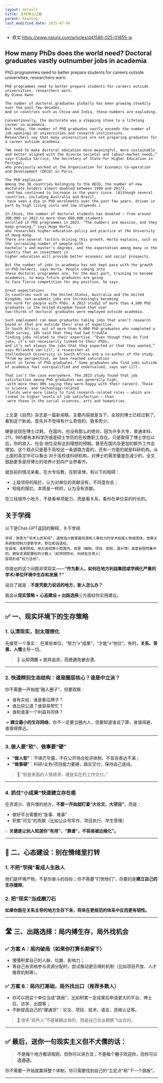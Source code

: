 ```yaml
---
layout: default
title: 全球博士过量
parent: Reading
last_modified_date: 2025-07-06
---
```



- 原文 https://www.nature.com/articles/d41586-025-01855-w

## How many PhDs does the world need? Doctoral graduates vastly outnumber jobs in academia
PhD programmes need to better prepare students for careers outside universities, researchers warn.


```text
PhD programmes need to better prepare students for careers outside universities, researchers warn.
By Diana Kwon

The number of doctoral graduates globally has been growing steadily over the past few decades. 
And in countries such as China and India, those numbers are exploding.

Conventionally, the doctorate was a stepping stone to a lifelong career in academia. 
But today, the number of PhD graduates vastly exceeds the number of job openings at universities and research institutions. 
Researchers say that many universities are not preparing graduates for a career outside academia.

“We need to make doctoral education more meaningful, more sustainable and better aligned with the diverse societal and labour-market needs,” 
says Cláudia Sarrico, the Secretary of State for Higher Education in Portugal, 
who previously worked at the Organisation for Economic Co-operation and Development (OECD) in Paris.

The PhD explosion
Among the 38 countries belonging to the OECD, the number of new doctorate holders almost doubled between 1998 and 20171,
 and has continued to increase in the years since. (Although several countries, including Australia and Brazil, 
 have seen a dip in PhD enrolments over the past few years, driven in part by high living costs and low stipends.)

In China, the number of doctoral students has doubled — from around 300,000 in 2013 to more than 600,000 students 
enrolled in PhD programmes in 2023. “The numbers are massive, and they keep growing,” says Hugo Horta, 
who researches higher-education policy and practice at the University of Hong Kong. 
There are several factors driving this growth, Horta explains, such as the increasing number of people with 
bachelor’s and master’s degrees, and the expectation among many in the country that an investment in 
higher education will provide better economic and social prospects.

But the number of jobs in academia has not kept pace with the growth in PhD holders, says Horta. People coming into 
these doctoral programmes are, for the most part, training to become academics, so many future graduates are going 
to face fierce competition for any position, he says.

Great expectations
In countries such as the United States, Australia and the United Kingdom, non-academic jobs are increasingly becoming 
the norm for people with PhDs. A 2023 study2 of more than 4,500 PhD graduates in the United Kingdom found that over 
two-thirds of doctoral graduates were employed outside academia.

Such employment can mean graduates taking jobs that aren’t research based or that are outside their area of expertise. 
In South Africa, out of more than 6,000 PhD graduates who completed a 2020 survey, 18% said that they had had trouble 
finding jobs related to their expertise. “Even though they do find jobs, it’s not necessarily linked to their PhDs, 
and it’s not always the jobs that they expected or that they wanted,” says Milandré van Lill, a researcher at 
Stellenbosch University in South Africa and a co-author of the study. “From my perspective, we have reached saturation 
point in terms of PhD graduates.” Some graduates who find jobs outside of academia feel overqualified and undervalued, says van Lill.

That isn’t the case everywhere. The 2023 study found that job satisfaction among PhD graduates was generally high,
 with more than 90% saying they were happy with their career2. Those in science- and technology-related 
 fields were more likely to find research-related roles — which are linked to higher levels of job satisfaction — than 
 were those in the social sciences, arts and humanities.


```

上文是《自然》杂志是一篇新闻稿，主要内容就是当下，全球的博士已经过剩了，看到这个新闻，首先并不觉得有什么奇怪的，狼多肉少。

硬是说现在博士过剩，
在国内，也没有那么的绝对，因为许多大专、普通本科、211，985都有本科学历或是硕士学历的在校教职工存在。只是取得了博士学位以后，你的收入、社会
地位没有达到理想的预期。甚至在国内会更加的额外工作会增加。这个观点只是基于高校这一条道路方面的，还有一方面的就是科研机构。从上面的英文中可以看出
对于高校或科研机构，对博士的需求量是在减少的，全文鼓励更多是将博士的培养计划向产业界看齐。

就目前的情况来看，在大专任教，在职读博，有以下的阻碍：
- 上级领导的阻拦，认为对单位的贡献没有，不同意你去；
- 校级的阻拦，本质是一样的，认为没有贡献。

在三线城市小地方，不是看单项能力，而是看关系，看你在单位呆的时长的。


## 关于学阀

以下是Chat-GPT返回的解释，关于学阀
```text
学阀：原意为“学术上的军阀”，通常指少数掌握资源和人事权力的学术权威人物或团体，依靠关系网和控制力垄断学术、职位和话语权。
在县域、高职院校、地方高校等小范围内，资源（编制、项目、职称、晋升等）高度有限而集中的。拥有资源配置权的少数人（如学院院长、科研处负责人）
容易形成“权力洼地”。
```


你提出的这个问题非常现实——**“作为新人，如何在地方利益集团或学阀化严重的学术/单位环境中生存和发展？”**

说白了就是：**不是凭能力说话的地方，新人怎么办？**

我会从**现实策略 + 心态建设 + 出路选择**三方面给你实用建议。

---

## ✅ 一、现实环境下的生存策略

### 1. **认清现实，别太理想化**

先接受一个事实：
在某些单位，“努力”≠“成果”，“才能”≠“地位”。有时，**关系、背景、人情**主导一切。

> 🔑 **认知清醒 ≠ 放弃追求，而是避免被击溃**。

---

### 2. **快速辨别生态结构：谁是圈层核心？谁是中立派？**

你不需要一开始就“融入圈子”，但要观察：

* 谁有实权，谁是象征牌子？
* 谁比较公道？谁容易帮忙？
* 谁和谁是一个利益共同体？

→ **建立最小的生存网络**，你不一定要当圈内人，但要知道谁说了算，谁值得避，谁值得靠近。

---

### 3. **做人要“软”、做事要“硬”**

* **“做人软”**：不锋芒毕露，不在公开场合批评体制、不盲目表达不满；
* **“做事硬”**：科研/业务/项目能力要硬，踏实交付，保持自己底线。

> 📌 “软是表面的人情顺滑，硬是实在的工作交付。”

---

### 4. **抓住“小成果”快速建立存在感**

在资源少、晋升慢的地方，**不要一开始就盯着“大论文、大项目”**，而是：

* 做好平台需要的“急事、难事”
* 积累“可见”的贡献（比如公众号写作、项目执行、学生管理）

💡 **关键是让别人知道你“有用”、“靠谱”，不容易被边缘化”。**

---

## 🧠 二、心态建设：别在情绪里打转

### 1. 不把“学阀”看成人生敌人

他们是环境产物，不是你奋斗的目标；你不需要“打倒他们”，你要的是**建立自己的生存缝隙**。

### 2. 把“现实”当成磨刀石

**如果你能在关系主导的地方生存下来，将来在更规范的体系中反而更有韧性。**

---

## 🛣 三、出路选择：局内搏生存，局外找机会

### ✅ 方案 A：局内破局（如果你打算长期留下）

* 慢慢积累自己的人脉、位置、影响力；
* 等自己有资格参与资源分配时，尝试推动更合理的机制（比如项目开放、人才推荐机制等）。

### ✅ 方案 B：局内打基础，局外找出口（推荐多数人）

* 你可以把这个单位当成“跳板”，比如积累一定成果后申请更大的平台、博士后、访学、出国等；
* 不断提高自己的“硬通货”：论文、项目、技术、语言、资格认证等。

> 📌 很多“局外人”不是被踢出局的，而是自己长出翅膀飞出去的。

---

## ✅ 最后，送你一句现实主义但不犬儒的话：

> **不是每个地方都讲规则，但你可以讲方法；不是每个圈子欢迎你，但你可以造通道。**

你不需要一开始就赢得整个体制，你只需要找到自己的“立足点”和“下一个跳板”。

---

